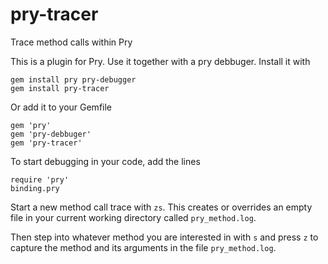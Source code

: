 pry-tracer
==========

Trace method calls within Pry

This is a plugin for Pry. Use it together with a pry debbuger. Install it with
  
    gem install pry pry-debugger
    gem install pry-tracer
  
Or add it to your Gemfile

    gem 'pry'
    gem 'pry-debbuger'
    gem 'pry-tracer'
  
To start debugging in your code, add the lines

    require 'pry'
    binding.pry
  
Start a new method call trace with `zs`. This creates or overrides an empty file in your current 
working directory called `pry_method.log`.
  
Then step into whatever method you are interested in with `s` and press `z` to capture the method 
and its arguments in the file `pry_method.log`.
